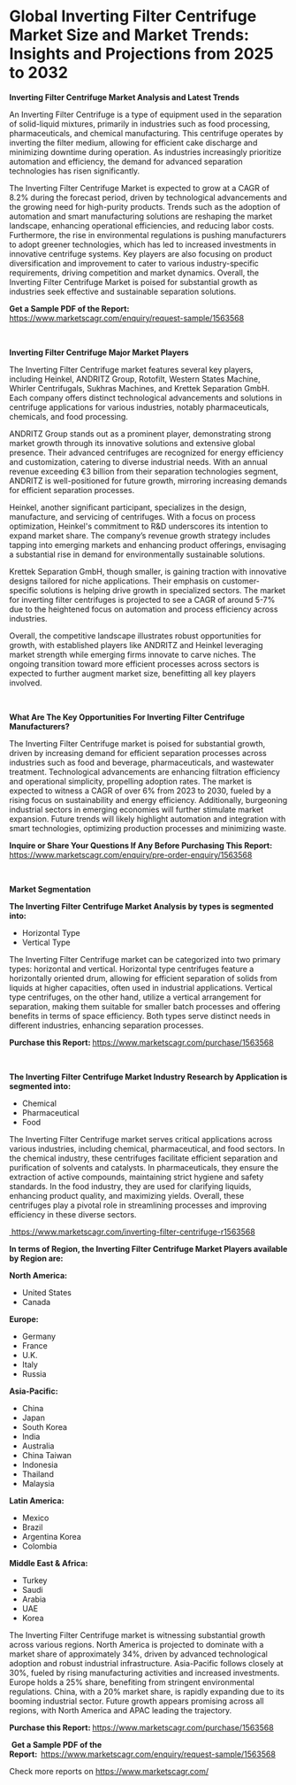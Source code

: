 <p><h1>Global Inverting Filter Centrifuge Market Size and Market Trends: Insights and Projections from 2025 to 2032</h1></p><p><strong>Inverting Filter Centrifuge Market Analysis and Latest Trends</strong></p>
<p><p>An Inverting Filter Centrifuge is a type of equipment used in the separation of solid-liquid mixtures, primarily in industries such as food processing, pharmaceuticals, and chemical manufacturing. This centrifuge operates by inverting the filter medium, allowing for efficient cake discharge and minimizing downtime during operation. As industries increasingly prioritize automation and efficiency, the demand for advanced separation technologies has risen significantly.</p><p>The Inverting Filter Centrifuge Market is expected to grow at a CAGR of 8.2% during the forecast period, driven by technological advancements and the growing need for high-purity products. Trends such as the adoption of automation and smart manufacturing solutions are reshaping the market landscape, enhancing operational efficiencies, and reducing labor costs. Furthermore, the rise in environmental regulations is pushing manufacturers to adopt greener technologies, which has led to increased investments in innovative centrifuge systems. Key players are also focusing on product diversification and improvement to cater to various industry-specific requirements, driving competition and market dynamics. Overall, the Inverting Filter Centrifuge Market is poised for substantial growth as industries seek effective and sustainable separation solutions.</p></p>
<p><strong>Get a Sample PDF of the Report:&nbsp;</strong> <a href="https://www.marketscagr.com/enquiry/request-sample/1563568?utm_campaign=2756&utm_medium=2&utm_source=Github&utm_content=ia&utm_term=11042025&utm_id=inverting-filter-centrifuge">https://www.marketscagr.com/enquiry/request-sample/1563568</a></p>
<p>&nbsp;</p>
<p><strong>Inverting Filter Centrifuge Major Market Players</strong></p>
<p><p>The Inverting Filter Centrifuge market features several key players, including Heinkel, ANDRITZ Group, Rotofilt, Western States Machine, Whirler Centrifugals, Sukhras Machines, and Krettek Separation GmbH. Each company offers distinct technological advancements and solutions in centrifuge applications for various industries, notably pharmaceuticals, chemicals, and food processing.</p><p>ANDRITZ Group stands out as a prominent player, demonstrating strong market growth through its innovative solutions and extensive global presence. Their advanced centrifuges are recognized for energy efficiency and customization, catering to diverse industrial needs. With an annual revenue exceeding €3 billion from their separation technologies segment, ANDRITZ is well-positioned for future growth, mirroring increasing demands for efficient separation processes.</p><p>Heinkel, another significant participant, specializes in the design, manufacture, and servicing of centrifuges. With a focus on process optimization, Heinkel's commitment to R&D underscores its intention to expand market share. The company’s revenue growth strategy includes tapping into emerging markets and enhancing product offerings, envisaging a substantial rise in demand for environmentally sustainable solutions.</p><p>Krettek Separation GmbH, though smaller, is gaining traction with innovative designs tailored for niche applications. Their emphasis on customer-specific solutions is helping drive growth in specialized sectors. The market for inverting filter centrifuges is projected to see a CAGR of around 5-7% due to the heightened focus on automation and process efficiency across industries.</p><p>Overall, the competitive landscape illustrates robust opportunities for growth, with established players like ANDRITZ and Heinkel leveraging market strength while emerging firms innovate to carve niches. The ongoing transition toward more efficient processes across sectors is expected to further augment market size, benefitting all key players involved.</p></p>
<p>&nbsp;</p>
<p><strong>What Are The Key Opportunities For Inverting Filter Centrifuge Manufacturers?</strong></p>
<p><p>The Inverting Filter Centrifuge market is poised for substantial growth, driven by increasing demand for efficient separation processes across industries such as food and beverage, pharmaceuticals, and wastewater treatment. Technological advancements are enhancing filtration efficiency and operational simplicity, propelling adoption rates. The market is expected to witness a CAGR of over 6% from 2023 to 2030, fueled by a rising focus on sustainability and energy efficiency. Additionally, burgeoning industrial sectors in emerging economies will further stimulate market expansion. Future trends will likely highlight automation and integration with smart technologies, optimizing production processes and minimizing waste.</p></p>
<p><strong>Inquire or Share Your Questions If Any Before Purchasing This Report:</strong> <a href="https://www.marketscagr.com/enquiry/pre-order-enquiry/1563568?utm_campaign=2756&utm_medium=2&utm_source=Github&utm_content=ia&utm_term=11042025&utm_id=inverting-filter-centrifuge">https://www.marketscagr.com/enquiry/pre-order-enquiry/1563568</a></p>
<p>&nbsp;</p>
<p><strong>Market Segmentation</strong></p>
<p><strong>The Inverting Filter Centrifuge Market Analysis by types is segmented into:</strong></p>
<p><ul><li>Horizontal Type</li><li>Vertical Type</li></ul></p>
<p><p>The Inverting Filter Centrifuge market can be categorized into two primary types: horizontal and vertical. Horizontal type centrifuges feature a horizontally oriented drum, allowing for efficient separation of solids from liquids at higher capacities, often used in industrial applications. Vertical type centrifuges, on the other hand, utilize a vertical arrangement for separation, making them suitable for smaller batch processes and offering benefits in terms of space efficiency. Both types serve distinct needs in different industries, enhancing separation processes.</p></p>
<p><strong>Purchase this Report:&nbsp;</strong><a href="https://www.marketscagr.com/purchase/1563568?utm_campaign=2756&utm_medium=2&utm_source=Github&utm_content=ia&utm_term=11042025&utm_id=inverting-filter-centrifuge">https://www.marketscagr.com/purchase/1563568</a></p>
<p>&nbsp;</p>
<p><strong>The Inverting Filter Centrifuge Market Industry Research by Application is segmented into:</strong></p>
<p><ul><li>Chemical</li><li>Pharmaceutical</li><li>Food</li></ul></p>
<p><p>The Inverting Filter Centrifuge market serves critical applications across various industries, including chemical, pharmaceutical, and food sectors. In the chemical industry, these centrifuges facilitate efficient separation and purification of solvents and catalysts. In pharmaceuticals, they ensure the extraction of active compounds, maintaining strict hygiene and safety standards. In the food industry, they are used for clarifying liquids, enhancing product quality, and maximizing yields. Overall, these centrifuges play a pivotal role in streamlining processes and improving efficiency in these diverse sectors.</p></p>
<p><a href="https://www.marketscagr.com/inverting-filter-centrifuge-r1563568?utm_campaign=2756&utm_medium=2&utm_source=Github&utm_content=ia&utm_term=11042025&utm_id=inverting-filter-centrifuge">&nbsp;https://www.marketscagr.com/inverting-filter-centrifuge-r1563568</a></p>
<p><strong>In terms of Region, the Inverting Filter Centrifuge Market Players available by Region are:</strong></p>
<p>
    <p> <strong> North America: </strong>
        <ul>
            <li>United States</li>
            <li>Canada</li>
        </ul>
        </p> 
    <p> <strong> Europe: </strong>
        <ul>
            <li>Germany</li>
            <li>France</li>
            <li>U.K.</li>
            <li>Italy</li>
            <li>Russia</li>
        </ul>
        </p> 
    <p> <strong> Asia-Pacific: </strong>
        <ul>
            <li>China</li>
            <li>Japan</li>
            <li>South Korea</li>
            <li>India</li>
            <li>Australia</li>
            <li>China Taiwan</li>
            <li>Indonesia</li>
            <li>Thailand</li>
            <li>Malaysia</li>
        </ul>
        </p> 
    <p> <strong> Latin America: </strong>
        <ul>
            <li>Mexico</li>
            <li>Brazil</li>
            <li>Argentina Korea</li>
            <li>Colombia</li>
        </ul>
        </p> 
    <p> <strong> Middle East & Africa: </strong>
        <ul>
            <li>Turkey</li>
            <li>Saudi</li>
            <li>Arabia</li>
            <li>UAE</li>
            <li>Korea</li>
        </ul>
    </p>
    </p>
<p><p>The Inverting Filter Centrifuge market is witnessing substantial growth across various regions. North America is projected to dominate with a market share of approximately 34%, driven by advanced technological adoption and robust industrial infrastructure. Asia-Pacific follows closely at 30%, fueled by rising manufacturing activities and increased investments. Europe holds a 25% share, benefiting from stringent environmental regulations. China, with a 20% market share, is rapidly expanding due to its booming industrial sector. Future growth appears promising across all regions, with North America and APAC leading the trajectory.</p></p>
<p><strong>Purchase this Report: </strong><a href="https://www.marketscagr.com/purchase/1563568?utm_campaign=2756&utm_medium=2&utm_source=Github&utm_content=ia&utm_term=11042025&utm_id=inverting-filter-centrifuge">https://www.marketscagr.com/purchase/1563568</a></p>
<p>&nbsp;<strong>Get a Sample PDF of the Report:&nbsp;&nbsp;</strong><a href="https://www.marketscagr.com/enquiry/request-sample/1563568?utm_campaign=2756&utm_medium=2&utm_source=Github&utm_content=ia&utm_term=11042025&utm_id=inverting-filter-centrifuge">https://www.marketscagr.com/enquiry/request-sample/1563568</a></p>
<p><strong></strong></p>
<p>Check more reports on <a href="https://www.marketscagr.com/?utm_campaign=2756&utm_medium=2&utm_source=Github&utm_content=ia&utm_term=11042025&utm_id=inverting-filter-centrifuge">https://www.marketscagr.com/</a></p>